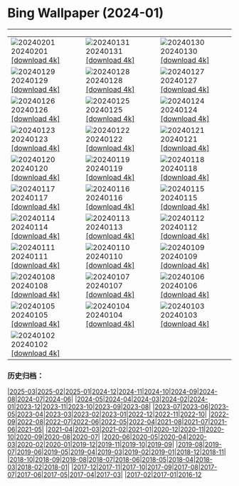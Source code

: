 # Bing Wallpaper (2024-01)
**************

<table><tr><td><img src="https://www.bing.com/th?id=OHR.AlbaceteSpain_EN-IN7833370046_1920x1080.jpg" alt="20240201"> 20240201 <a href="https://www.bing.com/th?id=OHR.AlbaceteSpain_EN-IN7833370046_UHD.jpg">[download 4k]</a></td><td><img src="https://www.bing.com/th?id=OHR.ZebraMother_EN-IN5092330040_1920x1080.jpg" alt="20240131"> 20240131 <a href="https://www.bing.com/th?id=OHR.ZebraMother_EN-IN5092330040_UHD.jpg">[download 4k]</a></td><td><img src="https://www.bing.com/th?id=OHR.MartyrsDayIndia_EN-IN0212578144_1920x1080.jpg" alt="20240130"> 20240130 <a href="https://www.bing.com/th?id=OHR.MartyrsDayIndia_EN-IN0212578144_UHD.jpg">[download 4k]</a></td></tr><tr><td><img src="https://www.bing.com/th?id=OHR.GollingerFalls_EN-IN2127634667_1920x1080.jpg" alt="20240129"> 20240129 <a href="https://www.bing.com/th?id=OHR.GollingerFalls_EN-IN2127634667_UHD.jpg">[download 4k]</a></td><td><img src="https://www.bing.com/th?id=OHR.ChannelOutback_EN-IN1616131874_1920x1080.jpg" alt="20240128"> 20240128 <a href="https://www.bing.com/th?id=OHR.ChannelOutback_EN-IN1616131874_UHD.jpg">[download 4k]</a></td><td><img src="https://www.bing.com/th?id=OHR.HawkOwl_EN-IN6306608472_1920x1080.jpg" alt="20240127"> 20240127 <a href="https://www.bing.com/th?id=OHR.HawkOwl_EN-IN6306608472_UHD.jpg">[download 4k]</a></td></tr><tr><td><img src="https://www.bing.com/th?id=OHR.RepublicDayIN_EN-IN0100062780_1920x1080.jpg" alt="20240126"> 20240126 <a href="https://www.bing.com/th?id=OHR.RepublicDayIN_EN-IN0100062780_UHD.jpg">[download 4k]</a></td><td><img src="https://www.bing.com/th?id=OHR.AgraFortUP_EN-IN3840610789_1920x1080.jpg" alt="20240125"> 20240125 <a href="https://www.bing.com/th?id=OHR.AgraFortUP_EN-IN3840610789_UHD.jpg">[download 4k]</a></td><td><img src="https://www.bing.com/th?id=OHR.IcelandBeach_EN-IN3783601162_1920x1080.jpg" alt="20240124"> 20240124 <a href="https://www.bing.com/th?id=OHR.IcelandBeach_EN-IN3783601162_UHD.jpg">[download 4k]</a></td></tr><tr><td><img src="https://www.bing.com/th?id=OHR.MaldivesAtolls_EN-IN3706143252_1920x1080.jpg" alt="20240123"> 20240123 <a href="https://www.bing.com/th?id=OHR.MaldivesAtolls_EN-IN3706143252_UHD.jpg">[download 4k]</a></td><td><img src="https://www.bing.com/th?id=OHR.SantaCruzSunrise_EN-IN4813866194_1920x1080.jpg" alt="20240122"> 20240122 <a href="https://www.bing.com/th?id=OHR.SantaCruzSunrise_EN-IN4813866194_UHD.jpg">[download 4k]</a></td><td><img src="https://www.bing.com/th?id=OHR.SquirrelNetherlands_EN-IN3567633626_1920x1080.jpg" alt="20240121"> 20240121 <a href="https://www.bing.com/th?id=OHR.SquirrelNetherlands_EN-IN3567633626_UHD.jpg">[download 4k]</a></td></tr><tr><td><img src="https://www.bing.com/th?id=OHR.MacaroniPenguins_EN-IN3516700130_1920x1080.jpg" alt="20240120"> 20240120 <a href="https://www.bing.com/th?id=OHR.MacaroniPenguins_EN-IN3516700130_UHD.jpg">[download 4k]</a></td><td><img src="https://www.bing.com/th?id=OHR.PlitviceWinter_EN-IN3453026370_1920x1080.jpg" alt="20240119"> 20240119 <a href="https://www.bing.com/th?id=OHR.PlitviceWinter_EN-IN3453026370_UHD.jpg">[download 4k]</a></td><td><img src="https://www.bing.com/th?id=OHR.ParisBridge_EN-IN3371045784_1920x1080.jpg" alt="20240118"> 20240118 <a href="https://www.bing.com/th?id=OHR.ParisBridge_EN-IN3371045784_UHD.jpg">[download 4k]</a></td></tr><tr><td><img src="https://www.bing.com/th?id=OHR.SleepyWolf_EN-IN3304782533_1920x1080.jpg" alt="20240117"> 20240117 <a href="https://www.bing.com/th?id=OHR.SleepyWolf_EN-IN3304782533_UHD.jpg">[download 4k]</a></td><td><img src="https://www.bing.com/th?id=OHR.LakeLouise_EN-IN3194487086_1920x1080.jpg" alt="20240116"> 20240116 <a href="https://www.bing.com/th?id=OHR.LakeLouise_EN-IN3194487086_UHD.jpg">[download 4k]</a></td><td><img src="https://www.bing.com/th?id=OHR.MakarSankrantiKites_EN-IN1385639662_1920x1080.jpg" alt="20240115"> 20240115 <a href="https://www.bing.com/th?id=OHR.MakarSankrantiKites_EN-IN1385639662_UHD.jpg">[download 4k]</a></td></tr><tr><td><img src="https://www.bing.com/th?id=OHR.HokkaidoSwans_EN-IN2668123953_1920x1080.jpg" alt="20240114"> 20240114 <a href="https://www.bing.com/th?id=OHR.HokkaidoSwans_EN-IN2668123953_UHD.jpg">[download 4k]</a></td><td><img src="https://www.bing.com/th?id=OHR.HanaHighway_EN-IN2324182593_1920x1080.jpg" alt="20240113"> 20240113 <a href="https://www.bing.com/th?id=OHR.HanaHighway_EN-IN2324182593_UHD.jpg">[download 4k]</a></td><td><img src="https://www.bing.com/th?id=OHR.BukhansanSeoul_EN-IN2243207205_1920x1080.jpg" alt="20240112"> 20240112 <a href="https://www.bing.com/th?id=OHR.BukhansanSeoul_EN-IN2243207205_UHD.jpg">[download 4k]</a></td></tr><tr><td><img src="https://www.bing.com/th?id=OHR.LynxSnow_EN-IN7700742978_1920x1080.jpg" alt="20240111"> 20240111 <a href="https://www.bing.com/th?id=OHR.LynxSnow_EN-IN7700742978_UHD.jpg">[download 4k]</a></td><td><img src="https://www.bing.com/th?id=OHR.MilopotamosStairs_EN-IN7483499264_1920x1080.jpg" alt="20240110"> 20240110 <a href="https://www.bing.com/th?id=OHR.MilopotamosStairs_EN-IN7483499264_UHD.jpg">[download 4k]</a></td><td><img src="https://www.bing.com/th?id=OHR.GayathriReservoir_EN-IN7178721819_1920x1080.jpg" alt="20240109"> 20240109 <a href="https://www.bing.com/th?id=OHR.GayathriReservoir_EN-IN7178721819_UHD.jpg">[download 4k]</a></td></tr><tr><td><img src="https://www.bing.com/th?id=OHR.BerninaPass_EN-IN9489085308_1920x1080.jpg" alt="20240108"> 20240108 <a href="https://www.bing.com/th?id=OHR.BerninaPass_EN-IN9489085308_UHD.jpg">[download 4k]</a></td><td><img src="https://www.bing.com/th?id=OHR.DevilsMarbles_EN-IN6479219710_1920x1080.jpg" alt="20240107"> 20240107 <a href="https://www.bing.com/th?id=OHR.DevilsMarbles_EN-IN6479219710_UHD.jpg">[download 4k]</a></td><td><img src="https://www.bing.com/th?id=OHR.CrabappleChaffinch_EN-IN8958634852_1920x1080.jpg" alt="20240106"> 20240106 <a href="https://www.bing.com/th?id=OHR.CrabappleChaffinch_EN-IN8958634852_UHD.jpg">[download 4k]</a></td></tr><tr><td><img src="https://www.bing.com/th?id=OHR.HarbinFestival_EN-IN5886314487_1920x1080.jpg" alt="20240105"> 20240105 <a href="https://www.bing.com/th?id=OHR.HarbinFestival_EN-IN5886314487_UHD.jpg">[download 4k]</a></td><td><img src="https://www.bing.com/th?id=OHR.GoldenGateLight_EN-IN5018210556_1920x1080.jpg" alt="20240104"> 20240104 <a href="https://www.bing.com/th?id=OHR.GoldenGateLight_EN-IN5018210556_UHD.jpg">[download 4k]</a></td><td><img src="https://www.bing.com/th?id=OHR.VirupakshaTempleIN_EN-IN4741302858_1920x1080.jpg" alt="20240103"> 20240103 <a href="https://www.bing.com/th?id=OHR.VirupakshaTempleIN_EN-IN4741302858_UHD.jpg">[download 4k]</a></td></tr><tr><td><img src="https://www.bing.com/th?id=OHR.BhutanSolstice_EN-IN4523335748_1920x1080.jpg" alt="20240102"> 20240102 <a href="https://www.bing.com/th?id=OHR.BhutanSolstice_EN-IN4523335748_UHD.jpg">[download 4k]</a></td><td></td><td></td></tr></table>

### 历史归档：

|[2025-03](/../2025-03/2025-03.md)|[2025-02](/../2025-02/2025-02.md)|[2025-01](/../2025-01/2025-01.md)|[2024-12](/../2024-12/2024-12.md)|[2024-11](/../2024-11/2024-11.md)|[2024-10](/../2024-10/2024-10.md)|[2024-09](/../2024-09/2024-09.md)|[2024-08](/../2024-08/2024-08.md)|[2024-07](/../2024-07/2024-07.md)|[2024-06](/../2024-06/2024-06.md)|
|[2024-05](/../2024-05/2024-05.md)|[2024-04](/../2024-04/2024-04.md)|[2024-03](/../2024-03/2024-03.md)|[2024-02](/../2024-02/2024-02.md)|[2024-01](/2024-01.md)|[2023-12](/../2023-12/2023-12.md)|[2023-11](/../2023-11/2023-11.md)|[2023-10](/../2023-10/2023-10.md)|[2023-09](/../2023-09/2023-09.md)|[2023-08](/../2023-08/2023-08.md)|
|[2023-07](/../2023-07/2023-07.md)|[2023-06](/../2023-06/2023-06.md)|[2023-05](/../2023-05/2023-05.md)|[2023-04](/../2023-04/2023-04.md)|[2023-03](/../2023-03/2023-03.md)|[2023-02](/../2023-02/2023-02.md)|[2023-01](/../2023-01/2023-01.md)|[2022-12](/../2022-12/2022-12.md)|[2022-11](/../2022-11/2022-11.md)|[2022-10](/../2022-10/2022-10.md)|
|[2022-09](/../2022-09/2022-09.md)|[2022-08](/../2022-08/2022-08.md)|[2022-07](/../2022-07/2022-07.md)|[2022-06](/../2022-06/2022-06.md)|[2022-05](/../2022-05/2022-05.md)|[2022-04](/../2022-04/2022-04.md)|[2021-08](/../2021-08/2021-08.md)|[2021-07](/../2021-07/2021-07.md)|[2021-06](/../2021-06/2021-06.md)|[2021-05](/../2021-05/2021-05.md)|
|[2021-04](/../2021-04/2021-04.md)|[2021-03](/../2021-03/2021-03.md)|[2021-02](/../2021-02/2021-02.md)|[2021-01](/../2021-01/2021-01.md)|[2020-12](/../2020-12/2020-12.md)|[2020-11](/../2020-11/2020-11.md)|[2020-10](/../2020-10/2020-10.md)|[2020-09](/../2020-09/2020-09.md)|[2020-08](/../2020-08/2020-08.md)|[2020-07](/../2020-07/2020-07.md)|
|[2020-06](/../2020-06/2020-06.md)|[2020-05](/../2020-05/2020-05.md)|[2020-04](/../2020-04/2020-04.md)|[2020-03](/../2020-03/2020-03.md)|[2020-02](/../2020-02/2020-02.md)|[2020-01](/../2020-01/2020-01.md)|[2019-12](/../2019-12/2019-12.md)|[2019-11](/../2019-11/2019-11.md)|[2019-10](/../2019-10/2019-10.md)|[2019-09](/../2019-09/2019-09.md)|
|[2019-08](/../2019-08/2019-08.md)|[2019-07](/../2019-07/2019-07.md)|[2019-06](/../2019-06/2019-06.md)|[2019-05](/../2019-05/2019-05.md)|[2019-04](/../2019-04/2019-04.md)|[2019-03](/../2019-03/2019-03.md)|[2019-02](/../2019-02/2019-02.md)|[2019-01](/../2019-01/2019-01.md)|[2018-12](/../2018-12/2018-12.md)|[2018-11](/../2018-11/2018-11.md)|
|[2018-10](/../2018-10/2018-10.md)|[2018-09](/../2018-09/2018-09.md)|[2018-08](/../2018-08/2018-08.md)|[2018-07](/../2018-07/2018-07.md)|[2018-06](/../2018-06/2018-06.md)|[2018-05](/../2018-05/2018-05.md)|[2018-04](/../2018-04/2018-04.md)|[2018-03](/../2018-03/2018-03.md)|[2018-02](/../2018-02/2018-02.md)|[2018-01](/../2018-01/2018-01.md)|
|[2017-12](/../2017-12/2017-12.md)|[2017-11](/../2017-11/2017-11.md)|[2017-10](/../2017-10/2017-10.md)|[2017-09](/../2017-09/2017-09.md)|[2017-08](/../2017-08/2017-08.md)|[2017-07](/../2017-07/2017-07.md)|[2017-06](/../2017-06/2017-06.md)|[2017-05](/../2017-05/2017-05.md)|[2017-04](/../2017-04/2017-04.md)|[2017-03](/../2017-03/2017-03.md)|
|[2017-02](/../2017-02/2017-02.md)|[2017-01](/../2017-01/2017-01.md)|[2016-12](/../2016-12/2016-12.md)